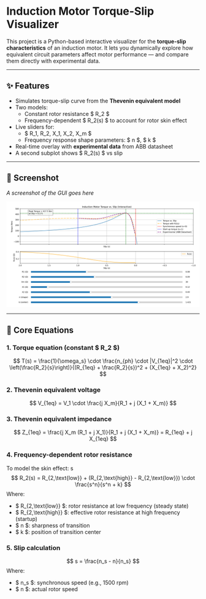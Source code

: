 # Induction Motor Torque-Slip Visualizer

This project is a Python-based interactive visualizer for the **torque-slip characteristics** of an induction motor. It lets you dynamically explore how equivalent circuit parameters affect motor performance — and compare them directly with experimental data.

---

## ✨ Features

- Simulates torque-slip curve from the **Thevenin equivalent model**
- Two models:
  - Constant rotor resistance $ R_2 $
  - Frequency-dependent $ R_2(s) $ to account for rotor skin effect
- Live sliders for:
  - $ R_1, R_2, X_1, X_2, X_m $
  - Frequency response shape parameters: $ n $, $ k $
- Real-time overlay with **experimental data** from ABB datasheet
- A second subplot shows $ R_2(s) $ vs slip

---

## 📸 Screenshot

_A screenshot of the GUI goes here_

![screenshot](screenshot.png)

---

## 📐 Core Equations

### 1. **Torque equation (constant $ R_2 $)**
$$
T(s) = \frac{1}{\omega_s} \cdot \frac{n_{ph} \cdot |V_{1eq}|^2 \cdot \left(\frac{R_2}{s}\right)}{(R_{1eq} + \frac{R_2}{s})^2 + (X_{1eq} + X_2)^2}
$$

### 2. **Thevenin equivalent voltage**
$$
V_{1eq} = V_1 \cdot \frac{j X_m}{R_1 + j (X_1 + X_m)}
$$

### 3. **Thevenin equivalent impedance**
$$
Z_{1eq} = \frac{j X_m (R_1 + j X_1)}{R_1 + j (X_1 + X_m)} = R_{1eq} + j X_{1eq}
$$

### 4. **Frequency-dependent rotor resistance**
To model the skin effect:  s
$$
R_2(s) = R_{2,\text{low}} + (R_{2,\text{high}} - R_{2,\text{low}}) \cdot \frac{s^n}{s^n + k}
$$
Where:
- $ R_{2,\text{low}} $: rotor resistance at low frequency (steady state)
- $ R_{2,\text{high}} $: effective rotor resistance at high frequency (startup)
- $ n $: sharpness of transition
- $ k $: position of transition center

### 5. **Slip calculation**
$$
s = \frac{n_s - n}{n_s}
$$
Where:
- $ n_s $: synchronous speed (e.g., 1500 rpm)
- $ n $: actual rotor speed

